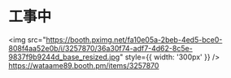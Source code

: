 # 工事中

<img
src="https://booth.pximg.net/fa10e05a-2beb-4ed5-bce0-808f4aa52e0b/i/3257870/36a30f74-adf7-4d62-8c5e-9837f9b9244d_base_resized.jpg"
style={{ width: '300px' }}
/>
https://wataame89.booth.pm/items/3257870
